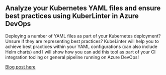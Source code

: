 ## Analyze your Kubernetes YAML files and ensure best practices using KuberLinter in Azure DevOps

Deploying a number of YAML files as part of your Kubernetes deployment? Unsure if they are representing best practices? KubeLinter will help you to achieve best practices within your YAML configurations (can also include Helm charts) and I will show how you can add this tool as part of your CI integration tooling or general pipeline running on Azure DevOps! 

[Blog post here](https://thomasthornton.cloud/2022/04/13/analyze-your-kubernetes-yaml-files-and-helm-charts-to-ensure-best-practices-using-kuberlinter-in-azure-devops-pipeline/)
